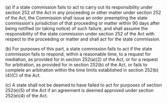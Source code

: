 (a) If a state commission fails to act to carry out its responsibility under section 252 of the Act in any proceeding or other matter under section 252 of the Act, the Commission shall issue an order preempting the state commission's jurisdiction of that proceeding or matter within 90 days after being notified (or taking notice) of such failure, and shall assume the responsibility of the state commission under section 252 of the Act with respect to the proceeding or matter and shall act for the state commission.

(b) For purposes of this part, a state commission fails to act if the state commission fails to respond, within a reasonable time, to a request for mediation, as provided for in section 252(a)(2) of the Act, or for a request for arbitration, as provided for in section 252(b) of the Act, or fails to complete an arbitration within the time limits established in section 252(b)(4)(C) of the Act.

(c) A state shall not be deemed to have failed to act for purposes of section 252(e)(5) of the Act if an agreement is deemed approved under section 252(e)(4) of the Act.

